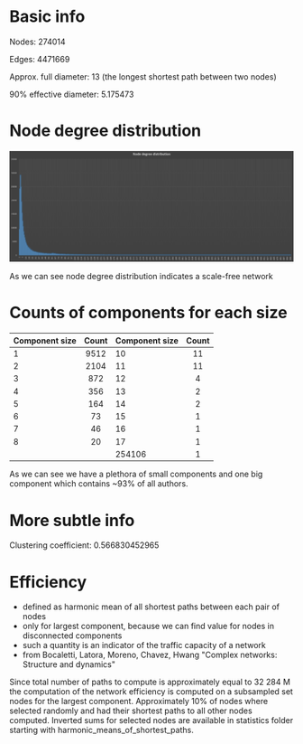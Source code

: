 # Basic info

Nodes: 274014

Edges: 4471669

Approx. full diameter: 13 (the longest shortest path between two nodes)

90% effective diameter: 5.175473

# Node degree distribution

![Node degree distribution](node_degree_distribution.png "Node degree distribution")

As we can see node degree distribution indicates a scale-free network

# Counts of components for each size

| Component size | Count         | Component size | Count         |
| -------------- |:-------------:| -------------- |:-------------:|
| 1              | 9512          | 10             | 11            |
| 2              | 2104          | 11             | 11            |
| 3              | 872           | 12             | 4             |
| 4              | 356           | 13             | 2             |
| 5              | 164           | 14             | 2             |
| 6	             | 73            | 15             | 1             |
| 7              | 46            | 16             | 1             |
| 8              | 20            | 17             | 1             |
|                |               | 254106         |	1             |


As we can see we have a plethora of small components and one big component which contains ~93% of all authors.

# More subtle info

Clustering coefficient: 0.566830452965

# Efficiency 
- defined as harmonic mean of all shortest paths between each pair of nodes
- only for largest component, because we can find value for nodes in disconnected components
- such a quantity is an indicator of the traffic capacity of a network
- from Bocaletti, Latora, Moreno, Chavez, Hwang "Complex networks: Structure and dynamics"

Since total number of paths to compute is approximately equal to 32 284 M the computation of the network efficiency is computed on a subsampled set nodes for the largest component. Approximately 10% of nodes where selected randomly and had their shortest paths to all other nodes computed. Inverted sums for selected nodes are available in statistics folder starting with harmonic_means_of_shortest_paths. 






